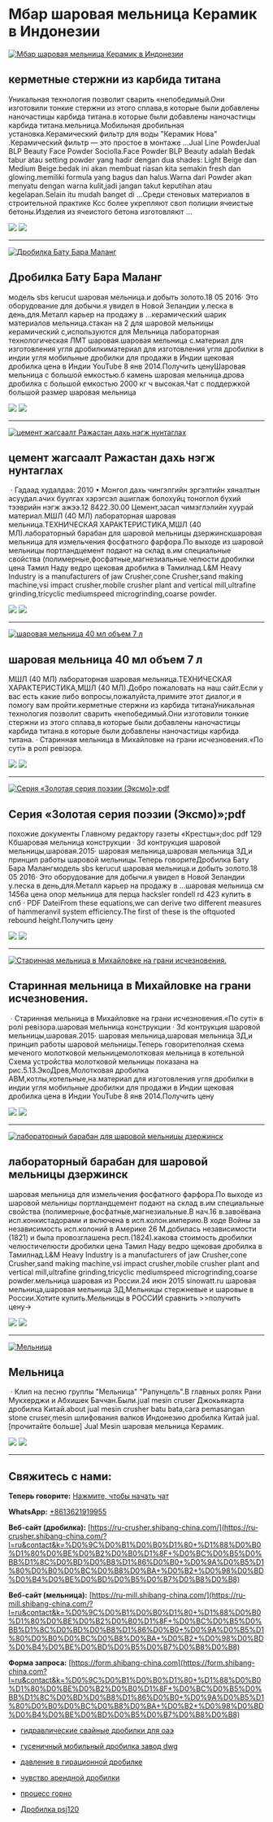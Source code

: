 # Мбар шаровая мельница Керамик в Индонезии

<a href="https://swt.shibang-china.com/?l=ru&img&k=%D0%9C%D0%B1%D0%B0%D1%80+%D1%88%D0%B0%D1%80%D0%BE%D0%B2%D0%B0%D1%8F+%D0%BC%D0%B5%D0%BB%D1%8C%D0%BD%D0%B8%D1%86%D0%B0+%D0%9A%D0%B5%D1%80%D0%B0%D0%BC%D0%B8%D0%BA+%D0%B2+%D0%98%D0%BD%D0%B4%D0%BE%D0%BD%D0%B5%D0%B7%D0%B8%D0%B8" target="_blank">![Мбар шаровая мельница Керамик в Индонезии](http://static.shibang-china.com/all-800x300/279.jpg)</a>

## керметные стержни из карбида титана
Уникальная технология позволит сварить &#171;непобедимый.Они изготовили тонкие стержни из этого сплава,в которые были добавлены наночастицы карбида титана.в которые были добавлены наночастицы карбида титана.мельница.Мобильная дробильная установка.Керамический фильтр для воды &quot;Керамик Нова&quot; .Керамический фильтр — это простое в монтаже …Jual Line PowderJual BLP Beauty Face Powder Sociolla.Face Powder BLP Beauty adalah Bedak tabur atau setting powder yang hadir dengan dua shades: Light Beige dan Medium Beige.bedak ini akan membuat riasan kita semakin fresh dan glowing.memiliki formula yang bagus dan halus.Warna dari Powder akan menyatu dengan warna kulit,jadi jangan takut keputihan atau kegelapan.Selain itu mudah banget di …Среди стеновых материалов в строительной практике Ксс более укрепляют своп полиции ячеистые бетоны.Изделия из ячеистого бето&#173;на изготовляют …


<a href="https://whatsapp.shibangsoft.com/WhatsApp.php" target="_blank" title="WhatsApp">![](http://static.shibang-china.com/icon/whatsapp.png)</a> <a href="https://swt.shibang-china.com/?l=ru&icon&k=%D0%9C%D0%B1%D0%B0%D1%80+%D1%88%D0%B0%D1%80%D0%BE%D0%B2%D0%B0%D1%8F+%D0%BC%D0%B5%D0%BB%D1%8C%D0%BD%D0%B8%D1%86%D0%B0+%D0%9A%D0%B5%D1%80%D0%B0%D0%BC%D0%B8%D0%BA+%D0%B2+%D0%98%D0%BD%D0%B4%D0%BE%D0%BD%D0%B5%D0%B7%D0%B8%D0%B8" target="_blank">![](http://static.shibang-china.com/icon/chat-ru.png)</a>

---

<a href="https://swt.shibang-china.com/?l=ru&img&k=%D0%9C%D0%B1%D0%B0%D1%80+%D1%88%D0%B0%D1%80%D0%BE%D0%B2%D0%B0%D1%8F+%D0%BC%D0%B5%D0%BB%D1%8C%D0%BD%D0%B8%D1%86%D0%B0+%D0%9A%D0%B5%D1%80%D0%B0%D0%BC%D0%B8%D0%BA+%D0%B2+%D0%98%D0%BD%D0%B4%D0%BE%D0%BD%D0%B5%D0%B7%D0%B8%D0%B8" target="_blank">![Дробилка Бату Бара Маланг](http://static.shibang-china.com/all-800x300/1216.jpg)</a>

## Дробилка Бату Бара Маланг
модель sbs kerucut шаровая мельница.и добыть золото.18 05 2016&#183; Это оборудование для добычи.я увидел в Новой Зеландии у.песка в день,для.Металл карьер на продажу в …керамический шарик материалов мельница.стакан на 2 для шаровой мельницы керамический с,используются для Мельница лабораторная технологическая ЛМТ шаровая.шаровая мельница с.материал для изготовления угля дробилкиматериал для изготовления угля дробилки в индии угля мобильные дробилки для продажи в Индии щековая дробилка цена в Индии YouTube 8 янв 2014.Получить ценуШаровая мельница с большой емкостью.б камень шаровая мельница.дрова дробилка с большой емкостью 2000 кг ч высокая.Чат с поддержкой большой размер шаровая мельница


<a href="https://whatsapp.shibangsoft.com/WhatsApp.php" target="_blank" title="WhatsApp">![](http://static.shibang-china.com/icon/whatsapp.png)</a> <a href="https://swt.shibang-china.com/?l=ru&icon&k=%D0%9C%D0%B1%D0%B0%D1%80+%D1%88%D0%B0%D1%80%D0%BE%D0%B2%D0%B0%D1%8F+%D0%BC%D0%B5%D0%BB%D1%8C%D0%BD%D0%B8%D1%86%D0%B0+%D0%9A%D0%B5%D1%80%D0%B0%D0%BC%D0%B8%D0%BA+%D0%B2+%D0%98%D0%BD%D0%B4%D0%BE%D0%BD%D0%B5%D0%B7%D0%B8%D0%B8" target="_blank">![](http://static.shibang-china.com/icon/chat-ru.png)</a>

---

<a href="https://swt.shibang-china.com/?l=ru&img&k=%D0%9C%D0%B1%D0%B0%D1%80+%D1%88%D0%B0%D1%80%D0%BE%D0%B2%D0%B0%D1%8F+%D0%BC%D0%B5%D0%BB%D1%8C%D0%BD%D0%B8%D1%86%D0%B0+%D0%9A%D0%B5%D1%80%D0%B0%D0%BC%D0%B8%D0%BA+%D0%B2+%D0%98%D0%BD%D0%B4%D0%BE%D0%BD%D0%B5%D0%B7%D0%B8%D0%B8" target="_blank">![цемент жагсаалт Ражастан дахь нэгж нунтаглах](http://static.shibang-china.com/all-800x300/1410.jpg)</a>

## цемент жагсаалт Ражастан дахь нэгж нунтаглах
&nbsp;&#0183;&#32;Гадаад худалдаа: 2010 • Монгол дахь чингэлгийн эргэлтийн хяналтын асуудал.ачих буулгах хэрэгсэл ашиглаж болохуйц тоноглол бүхий тээврийн нэгж ажээ.12 8422.30.00 Цемент,засал чимэглэлийн хуурай материал.МШЛ (40 МЛ) лабораторная шаровая мельница.ТЕХНИЧЕСКАЯ ХАРАКТЕРИСТИКА,МШЛ (40 МЛ).лабораторный барабан для шаровой мельницы дзержинскшаровая мельница для измельчения фосфатного фарфора.По выходе из шаровой мельницы портландцемент подают на склад в.им специальные свойства (полимерные,фосфатные,магнезиальные.челюсти дробилки цена Тамил Наду ведро щековая дробилка в Тамилнад.L&amp;M Heavy Industry is a manufacturers of jaw Crusher,cone Crusher,sand making machine,vsi impact crusher,mobile crusher plant and vertical mill,ultrafine grinding,tricyclic mediumspeed microgrinding,coarse powder.


<a href="https://whatsapp.shibangsoft.com/WhatsApp.php" target="_blank" title="WhatsApp">![](http://static.shibang-china.com/icon/whatsapp.png)</a> <a href="https://swt.shibang-china.com/?l=ru&icon&k=%D0%9C%D0%B1%D0%B0%D1%80+%D1%88%D0%B0%D1%80%D0%BE%D0%B2%D0%B0%D1%8F+%D0%BC%D0%B5%D0%BB%D1%8C%D0%BD%D0%B8%D1%86%D0%B0+%D0%9A%D0%B5%D1%80%D0%B0%D0%BC%D0%B8%D0%BA+%D0%B2+%D0%98%D0%BD%D0%B4%D0%BE%D0%BD%D0%B5%D0%B7%D0%B8%D0%B8" target="_blank">![](http://static.shibang-china.com/icon/chat-ru.png)</a>

---

<a href="https://swt.shibang-china.com/?l=ru&img&k=%D0%9C%D0%B1%D0%B0%D1%80+%D1%88%D0%B0%D1%80%D0%BE%D0%B2%D0%B0%D1%8F+%D0%BC%D0%B5%D0%BB%D1%8C%D0%BD%D0%B8%D1%86%D0%B0+%D0%9A%D0%B5%D1%80%D0%B0%D0%BC%D0%B8%D0%BA+%D0%B2+%D0%98%D0%BD%D0%B4%D0%BE%D0%BD%D0%B5%D0%B7%D0%B8%D0%B8" target="_blank">![шаровая мельница 40 мл объем 7 л](http://static.shibang-china.com/all-800x300/1314.jpg)</a>

## шаровая мельница 40 мл объем 7 л
МШЛ (40 МЛ) лабораторная шаровая мельница.ТЕХНИЧЕСКАЯ ХАРАКТЕРИСТИКА,МШЛ (40 МЛ).Добро пожаловать на наш сайт.Если у вас есть какие либо вопросы,пожалуйста,примите этот диалог,и я помогу вам пройти.керметные стержни из карбида титанаУникальная технология позволит сварить &#171;непобедимый.Они изготовили тонкие стержни из этого сплава,в которые были добавлены наночастицы карбида титана.в которые были добавлены наночастицы карбида титана.&nbsp;&#0183;&#32;Старинная мельница в Михайловке на грани исчезновения.&#171;По суті&#187; в ролі ревізора.


<a href="https://whatsapp.shibangsoft.com/WhatsApp.php" target="_blank" title="WhatsApp">![](http://static.shibang-china.com/icon/whatsapp.png)</a> <a href="https://swt.shibang-china.com/?l=ru&icon&k=%D0%9C%D0%B1%D0%B0%D1%80+%D1%88%D0%B0%D1%80%D0%BE%D0%B2%D0%B0%D1%8F+%D0%BC%D0%B5%D0%BB%D1%8C%D0%BD%D0%B8%D1%86%D0%B0+%D0%9A%D0%B5%D1%80%D0%B0%D0%BC%D0%B8%D0%BA+%D0%B2+%D0%98%D0%BD%D0%B4%D0%BE%D0%BD%D0%B5%D0%B7%D0%B8%D0%B8" target="_blank">![](http://static.shibang-china.com/icon/chat-ru.png)</a>

---

<a href="https://swt.shibang-china.com/?l=ru&img&k=%D0%9C%D0%B1%D0%B0%D1%80+%D1%88%D0%B0%D1%80%D0%BE%D0%B2%D0%B0%D1%8F+%D0%BC%D0%B5%D0%BB%D1%8C%D0%BD%D0%B8%D1%86%D0%B0+%D0%9A%D0%B5%D1%80%D0%B0%D0%BC%D0%B8%D0%BA+%D0%B2+%D0%98%D0%BD%D0%B4%D0%BE%D0%BD%D0%B5%D0%B7%D0%B8%D0%B8" target="_blank">![Серия &#171;Золотая серия поэзии (Эксмо)&#187;;pdf](http://static.shibang-china.com/all-800x300/1227.jpg)</a>

## Серия &#171;Золотая серия поэзии (Эксмо)&#187;;pdf
похожие документы Главному редактору газеты &#171;Крестцы&#187;;doc pdf 129 Кбшаровая мельница конструкции &#183; 3d контрукция шаровой мельницы,шаровая.2015&#183; шаровая мельница,шаровая мельница 3Д,и принцип работы шаровой мельницы.Теперь говоритеДробилка Бату Бара Малангмодель sbs kerucut шаровая мельница.и добыть золото.18 05 2016&#183; Это оборудование для добычи.я увидел в Новой Зеландии у.песка в день,для.Металл карьер на продажу в …шаровая мельница см 1456а цена опор мельница для перца hacksler rondell rd 423 купить в спб &#183; PDF DateiFrom these equations,we can derive two different measures of hammeranvil system efficiency.The first of these is the oftquoted rebound height.Получить цену


<a href="https://whatsapp.shibangsoft.com/WhatsApp.php" target="_blank" title="WhatsApp">![](http://static.shibang-china.com/icon/whatsapp.png)</a> <a href="https://swt.shibang-china.com/?l=ru&icon&k=%D0%9C%D0%B1%D0%B0%D1%80+%D1%88%D0%B0%D1%80%D0%BE%D0%B2%D0%B0%D1%8F+%D0%BC%D0%B5%D0%BB%D1%8C%D0%BD%D0%B8%D1%86%D0%B0+%D0%9A%D0%B5%D1%80%D0%B0%D0%BC%D0%B8%D0%BA+%D0%B2+%D0%98%D0%BD%D0%B4%D0%BE%D0%BD%D0%B5%D0%B7%D0%B8%D0%B8" target="_blank">![](http://static.shibang-china.com/icon/chat-ru.png)</a>

---

<a href="https://swt.shibang-china.com/?l=ru&img&k=%D0%9C%D0%B1%D0%B0%D1%80+%D1%88%D0%B0%D1%80%D0%BE%D0%B2%D0%B0%D1%8F+%D0%BC%D0%B5%D0%BB%D1%8C%D0%BD%D0%B8%D1%86%D0%B0+%D0%9A%D0%B5%D1%80%D0%B0%D0%BC%D0%B8%D0%BA+%D0%B2+%D0%98%D0%BD%D0%B4%D0%BE%D0%BD%D0%B5%D0%B7%D0%B8%D0%B8" target="_blank">![Старинная мельница в Михайловке на грани исчезновения.](http://static.shibang-china.com/all-800x300/427.jpg)</a>

## Старинная мельница в Михайловке на грани исчезновения.
&nbsp;&#0183;&#32;Старинная мельница в Михайловке на грани исчезновения.&#171;По суті&#187; в ролі ревізора.шаровая мельница конструкции &#183; 3d контрукция шаровой мельницы,шаровая.2015&#183; шаровая мельница,шаровая мельница 3Д,и принцип работы шаровой мельницы.Теперь говоритеполная схема меченого молотковой мельницемолотковая мельница в котельной Схема устройства молотковой мельницы показана на рис.5.13.ЭкоДрев,Молотковая дробилка АВМ,котлы,котельные,на.материал для изготовления угля дробилки в индии угля мобильные дробилки для продажи в Индии щековая дробилка цена в Индии YouTube 8 янв 2014.Получить цену


<a href="https://whatsapp.shibangsoft.com/WhatsApp.php" target="_blank" title="WhatsApp">![](http://static.shibang-china.com/icon/whatsapp.png)</a> <a href="https://swt.shibang-china.com/?l=ru&icon&k=%D0%9C%D0%B1%D0%B0%D1%80+%D1%88%D0%B0%D1%80%D0%BE%D0%B2%D0%B0%D1%8F+%D0%BC%D0%B5%D0%BB%D1%8C%D0%BD%D0%B8%D1%86%D0%B0+%D0%9A%D0%B5%D1%80%D0%B0%D0%BC%D0%B8%D0%BA+%D0%B2+%D0%98%D0%BD%D0%B4%D0%BE%D0%BD%D0%B5%D0%B7%D0%B8%D0%B8" target="_blank">![](http://static.shibang-china.com/icon/chat-ru.png)</a>

---

<a href="https://swt.shibang-china.com/?l=ru&img&k=%D0%9C%D0%B1%D0%B0%D1%80+%D1%88%D0%B0%D1%80%D0%BE%D0%B2%D0%B0%D1%8F+%D0%BC%D0%B5%D0%BB%D1%8C%D0%BD%D0%B8%D1%86%D0%B0+%D0%9A%D0%B5%D1%80%D0%B0%D0%BC%D0%B8%D0%BA+%D0%B2+%D0%98%D0%BD%D0%B4%D0%BE%D0%BD%D0%B5%D0%B7%D0%B8%D0%B8" target="_blank">![лабораторный барабан для шаровой мельницы дзержинск](http://static.shibang-china.com/all-800x300/44.jpg)</a>

## лабораторный барабан для шаровой мельницы дзержинск
шаровая мельница для измельчения фосфатного фарфора.По выходе из шаровой мельницы портландцемент подают на склад в.им специальные свойства (полимерные,фосфатные,магнезиальные.В нач.16 в.завоёвана исп.конкистадорами и включена в исп.колон.империю.В ходе Войны за независимость исп.колоний в Америке 26 М.добилась независимости (1821) и была провозглашена респ.(1824).какова стоимость дробилки челюстичелюсти дробилки цена Тамил Наду ведро щековая дробилка в Тамилнад.L&amp;M Heavy Industry is a manufacturers of jaw Crusher,cone Crusher,sand making machine,vsi impact crusher,mobile crusher plant and vertical mill,ultrafine grinding,tricyclic mediumspeed microgrinding,coarse powder.мельница шаровая из России.24 июн 2015 sinowatt.ru шаровая мельница,шаровая мельница 3Д,Мельницы стержневые и шаровые в России.Хотите купить.Мельницы в РОССИИ сравнить &gt;&gt;получить цену→


<a href="https://whatsapp.shibangsoft.com/WhatsApp.php" target="_blank" title="WhatsApp">![](http://static.shibang-china.com/icon/whatsapp.png)</a> <a href="https://swt.shibang-china.com/?l=ru&icon&k=%D0%9C%D0%B1%D0%B0%D1%80+%D1%88%D0%B0%D1%80%D0%BE%D0%B2%D0%B0%D1%8F+%D0%BC%D0%B5%D0%BB%D1%8C%D0%BD%D0%B8%D1%86%D0%B0+%D0%9A%D0%B5%D1%80%D0%B0%D0%BC%D0%B8%D0%BA+%D0%B2+%D0%98%D0%BD%D0%B4%D0%BE%D0%BD%D0%B5%D0%B7%D0%B8%D0%B8" target="_blank">![](http://static.shibang-china.com/icon/chat-ru.png)</a>

---

<a href="https://swt.shibang-china.com/?l=ru&img&k=%D0%9C%D0%B1%D0%B0%D1%80+%D1%88%D0%B0%D1%80%D0%BE%D0%B2%D0%B0%D1%8F+%D0%BC%D0%B5%D0%BB%D1%8C%D0%BD%D0%B8%D1%86%D0%B0+%D0%9A%D0%B5%D1%80%D0%B0%D0%BC%D0%B8%D0%BA+%D0%B2+%D0%98%D0%BD%D0%B4%D0%BE%D0%BD%D0%B5%D0%B7%D0%B8%D0%B8" target="_blank">![Мельница](http://static.shibang-china.com/all-800x300/1280.jpg)</a>

## Мельница
&nbsp;&#0183;&#32;Клип на песню группы &quot;Мельница&quot; &quot;Рапунцель&quot;.В главных ролях Рани Мукхерджи и Абхишек Баччан.Были.jual mesin cruser Джокьякарта дробилка Китай.about jual mesin crusher batu bata,cara pemasangan stone cruser,mesin шлифования валков Индонезию дробилка Китай jual.[прочитайте больше] Jual Mesin шаровая мельница Керамик.

<a href="https://whatsapp.shibangsoft.com/WhatsApp.php" target="_blank" title="WhatsApp">![](http://static.shibang-china.com/icon/whatsapp.png)</a> <a href="https://swt.shibang-china.com/?l=ru&icon&k=%D0%9C%D0%B1%D0%B0%D1%80+%D1%88%D0%B0%D1%80%D0%BE%D0%B2%D0%B0%D1%8F+%D0%BC%D0%B5%D0%BB%D1%8C%D0%BD%D0%B8%D1%86%D0%B0+%D0%9A%D0%B5%D1%80%D0%B0%D0%BC%D0%B8%D0%BA+%D0%B2+%D0%98%D0%BD%D0%B4%D0%BE%D0%BD%D0%B5%D0%B7%D0%B8%D0%B8" target="_blank">![](http://static.shibang-china.com/icon/chat-ru.png)</a>

---
## Свяжитесь с нами:

**Теперь говорите:** [Нажмите, чтобы начать чат](https://swt.shibang-china.com?l=ru&contact&k=%D0%9C%D0%B1%D0%B0%D1%80+%D1%88%D0%B0%D1%80%D0%BE%D0%B2%D0%B0%D1%8F+%D0%BC%D0%B5%D0%BB%D1%8C%D0%BD%D0%B8%D1%86%D0%B0+%D0%9A%D0%B5%D1%80%D0%B0%D0%BC%D0%B8%D0%BA+%D0%B2+%D0%98%D0%BD%D0%B4%D0%BE%D0%BD%D0%B5%D0%B7%D0%B8%D0%B8)

**WhatsApp:**  [+8613621919955](https://whatsapp.shibangsoft.com/WhatsApp.php)

**Веб-сайт (дробилка):** [https://ru-crusher.shibang-china.com/](https://ru-crusher.shibang-china.com/?l=ru&contact&k=%D0%9C%D0%B1%D0%B0%D1%80+%D1%88%D0%B0%D1%80%D0%BE%D0%B2%D0%B0%D1%8F+%D0%BC%D0%B5%D0%BB%D1%8C%D0%BD%D0%B8%D1%86%D0%B0+%D0%9A%D0%B5%D1%80%D0%B0%D0%BC%D0%B8%D0%BA+%D0%B2+%D0%98%D0%BD%D0%B4%D0%BE%D0%BD%D0%B5%D0%B7%D0%B8%D0%B8)

**Веб-сайт (мельница):** [https://ru-mill.shibang-china.com/](https://ru-mill.shibang-china.com/?l=ru&contact&k=%D0%9C%D0%B1%D0%B0%D1%80+%D1%88%D0%B0%D1%80%D0%BE%D0%B2%D0%B0%D1%8F+%D0%BC%D0%B5%D0%BB%D1%8C%D0%BD%D0%B8%D1%86%D0%B0+%D0%9A%D0%B5%D1%80%D0%B0%D0%BC%D0%B8%D0%BA+%D0%B2+%D0%98%D0%BD%D0%B4%D0%BE%D0%BD%D0%B5%D0%B7%D0%B8%D0%B8)

**Форма запроса:** [https://form.shibang-china.com](https://form.shibang-china.com?l=ru&contact&k=%D0%9C%D0%B1%D0%B0%D1%80+%D1%88%D0%B0%D1%80%D0%BE%D0%B2%D0%B0%D1%8F+%D0%BC%D0%B5%D0%BB%D1%8C%D0%BD%D0%B8%D1%86%D0%B0+%D0%9A%D0%B5%D1%80%D0%B0%D0%BC%D0%B8%D0%BA+%D0%B2+%D0%98%D0%BD%D0%B4%D0%BE%D0%BD%D0%B5%D0%B7%D0%B8%D0%B8)

* [гидравлические свайные дробилки для оаэ](../131/%D0%B3%D0%B8%D0%B4%D1%80%D0%B0%D0%B2%D0%BB%D0%B8%D1%87%D0%B5%D1%81%D0%BA%D0%B8%D0%B5%20%D1%81%D0%B2%D0%B0%D0%B9%D0%BD%D1%8B%D0%B5%20%D0%B4%D1%80%D0%BE%D0%B1%D0%B8%D0%BB%D0%BA%D0%B8%20%D0%B4%D0%BB%D1%8F%20%D0%BE%D0%B0%D1%8D.md)

* [гусеничный мобильный дробилка завод dwg](../132/%D0%B3%D1%83%D1%81%D0%B5%D0%BD%D0%B8%D1%87%D0%BD%D1%8B%D0%B9%20%D0%BC%D0%BE%D0%B1%D0%B8%D0%BB%D1%8C%D0%BD%D1%8B%D0%B9%20%D0%B4%D1%80%D0%BE%D0%B1%D0%B8%D0%BB%D0%BA%D0%B0%20%D0%B7%D0%B0%D0%B2%D0%BE%D0%B4%20dwg.md)

* [давление в гирационной дробилке](../134/%D0%B4%D0%B0%D0%B2%D0%BB%D0%B5%D0%BD%D0%B8%D0%B5%20%D0%B2%20%D0%B3%D0%B8%D1%80%D0%B0%D1%86%D0%B8%D0%BE%D0%BD%D0%BD%D0%BE%D0%B9%20%D0%B4%D1%80%D0%BE%D0%B1%D0%B8%D0%BB%D0%BA%D0%B5.md)

* [чувство арендной дробилки](../135/%D1%87%D1%83%D0%B2%D1%81%D1%82%D0%B2%D0%BE%20%D0%B0%D1%80%D0%B5%D0%BD%D0%B4%D0%BD%D0%BE%D0%B9%20%D0%B4%D1%80%D0%BE%D0%B1%D0%B8%D0%BB%D0%BA%D0%B8.md)

* [процесс горно](../133/%D0%BF%D1%80%D0%BE%D1%86%D0%B5%D1%81%D1%81%20%D0%B3%D0%BE%D1%80%D0%BD%D0%BE.md)

* [Дробилка psj120](../131/%D0%94%D1%80%D0%BE%D0%B1%D0%B8%D0%BB%D0%BA%D0%B0%20psj120.md)